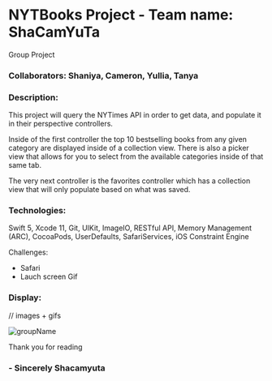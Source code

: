 # NYTBooks Project - Team name: ShaCamYuTa 
Group Project

### Collaborators: Shaniya, Cameron, Yullia, Tanya 

### Description:
  This project will query the NYTimes API in order to get data, and populate it in their perspective controllers.

Inside of the first controller the top 10 bestselling books from any given category are displayed inside of a collection view. There is also a picker view that allows for you to select from the available categories inside of that same tab.

The very next controller is the favorites controller which has a collection view that will only populate based on what was saved. 

### Technologies:
Swift 5, Xcode 11, Git, UIKit, ImageIO, RESTful API, Memory Management (ARC), CocoaPods, UserDefaults, SafariServices, iOS Constraint Engine

Challenges:
* Safari
* Lauch screen Gif


### Display: 
// images + gifs 


![groupName](https://user-images.githubusercontent.com/55717900/74779867-5852fa00-526c-11ea-97c5-00ebc1d171d6.gif)


Thank you for reading



  ### - Sincerely Shacamyuta 
